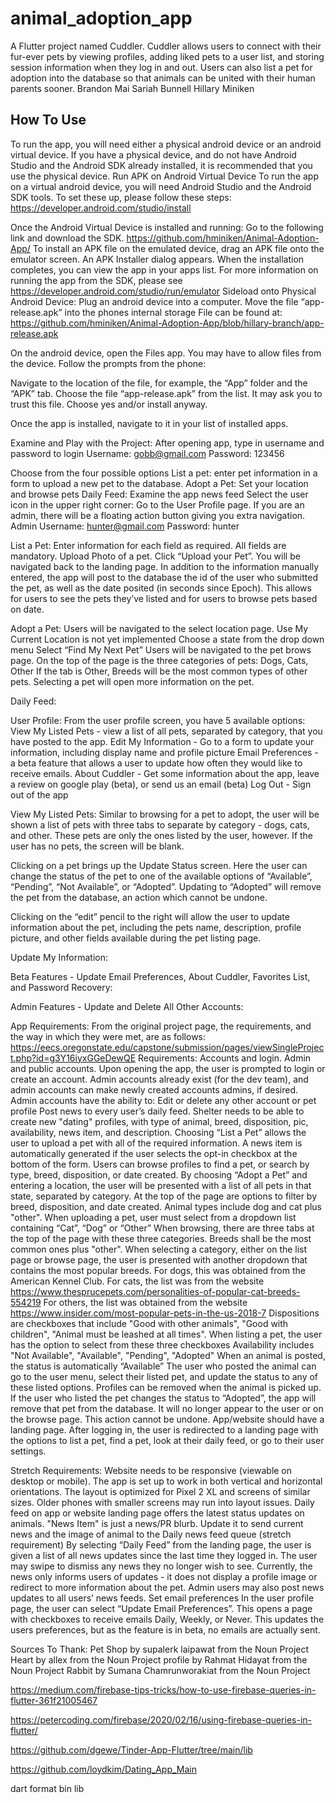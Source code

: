# animal_adoption_app

A Flutter project named Cuddler. 
Cuddler allows users to connect with their fur-ever pets by viewing profiles, adding liked pets to a user list, and storing session information when they log in and out. Users can also list a pet for adoption into the database so that animals can be united with their human parents sooner. 
Brandon Mai
Sariah Bunnell
Hillary Miniken

## How To Use

To run the app, you will need either a physical android device or an android virtual device. If you have a physical device, and do not have Android Studio and the Android SDK already installed, it is recommended that you use the physical device. 
Run APK on Android Virtual Device
To run the app on a virtual android device, you will need Android Studio and the Android SDK tools. To set these up, please follow these steps: https://developer.android.com/studio/install

Once the Android Virtual Device is installed and running: 
Go to the following link and download the SDK. 
https://github.com/hminiken/Animal-Adoption-App/
To install an APK file on the emulated device, drag an APK file onto the emulator screen. An APK Installer dialog appears. When the installation completes, you can view the app in your apps list.
For more information on running the app from the SDK, please see https://developer.android.com/studio/run/emulator
Sideload onto Physical Android Device: 
Plug an android device into a computer. 
Move the file “app-release.apk” into the phones internal storage
File can be found at: https://github.com/hminiken/Animal-Adoption-App/blob/hillary-branch/app-release.apk

On the android device, open the Files app. You may have to allow files from the device. Follow the prompts from the phone:

Navigate to the location of the file, for example, the “App” folder and the “APK” tab. 
Choose the file “app-release.apk” from the list. It may ask you to trust this file. Choose yes and/or install anyway.


Once the app is installed, navigate to it in your list of installed apps. 

Examine and Play with the Project: 
After opening app, type in username and password to login
Username: gobb@gmail.com
Password: 123456


Choose from the four possible options
List a pet: enter pet information in a form to upload a new pet to the database.
Adopt a Pet: Set your location and browse pets
Daily Feed: Examine the app news feed
Select the user icon in the upper right corner: Go to the User Profile page. 
If you are an admin, there will be a floating action button giving you extra navigation.
Admin Username:
hunter@gmail.com
Password: hunter






List a Pet:
Enter information for each field as required. All fields are mandatory. 
Upload Photo of a pet. 
Click “Upload your Pet”. You will be navigated back to the landing page. 
In addition to the information manually entered, the app will post to the database the id of the user who submitted the pet, as well as the date posited (in seconds since Epoch). This allows for users to see the pets they’ve listed and for users to browse pets based on date. 


Adopt a Pet: 
Users will be navigated to the select location page. 
Use My Current Location is not yet implemented
Choose a state from the drop down menu
Select “Find My Next Pet”
Users will be navigated to the pet brows page. On the top of the page is the three categories of pets: Dogs, Cats, Other
If the tab is Other, Breeds will be the most common types of other pets.
Selecting a pet will open more information on the pet. 




Daily Feed:


 

User Profile:
From the user profile screen, you have 5 available options:
View My Listed Pets - view a list of all pets, separated by category, that you have posted to the app. 
Edit My Information - Go to a form to update your information, including display name and profile picture
Email Preferences - a beta feature that allows a user to update how often they would like to receive emails. 
About Cuddler - Get some information about the app, leave a review on google play (beta), or send us an email (beta)
Log Out - Sign out of the app



View My Listed Pets: 
Similar to browsing for a pet to adopt, the user will be shown a list of pets with three tabs to separate by category - dogs, cats, and other. These pets are only the ones listed by the user, however. If the user has no pets, the screen will be blank. 

Clicking on a pet brings up the Update Status screen. Here the user can change the status of the pet to one of the available options of “Available”, “Pending”, “Not Available”, or “Adopted”. Updating to “Adopted” will remove the pet from the database, an action which cannot be undone. 

Clicking on the “edit” pencil to the right will allow the user to update information about the pet, including the pets name, description, profile picture, and other fields available during the pet listing page. 

 
Update My Information: 


 

Beta Features - Update Email Preferences, About Cuddler, Favorites List, and Password Recovery: 


Admin Features - Update and Delete All Other Accounts:

App Requirements: 
From the original project page, the requirements, and the way in which they were met, are as follows: 
https://eecs.oregonstate.edu/capstone/submission/pages/viewSingleProject.php?id=g3Y16iyxGGeDewQE
Requirements: 
Accounts and login. Admin and public accounts.
Upon opening the app, the user is prompted to login or create an account. Admin accounts already exist (for the dev team), and admin accounts can make newly created accounts admins, if desired. 
Admin accounts have the ability to:
Edit or delete any other account or pet profile
Post news to every user’s daily feed. 
Shelter needs to be able to create new "dating" profiles, with type of animal, breed, disposition, pic, availability, news item, and description.
Choosing “List a Pet” allows the user to upload a pet with all of the required information. A news item is automatically generated if the user selects the opt-in checkbox at the bottom of the form. 
Users can browse profiles to find a pet, or search by type, breed, disposition, or date created.
By choosing “Adopt a Pet” and entering a location, the user will be presented with a list of all pets in that state, separated by category. At the top of the page are options to filter by breed, disposition, and date created. 
Animal types include dog and cat plus "other".
When uploading a pet, user must select from a dropdown list containing “Cat”, “Dog” or “Other”
When browsing, there are three tabs at the top of the page with these three categories.
Breeds shall be the most common ones plus "other".
When selecting a category, either on the list page or browse page, the user is presented with another dropdown that contains the most popular breeds. 
For dogs, this was obtained from the American Kennel Club. 
For cats, the list was from the website https://www.thesprucepets.com/personalities-of-popular-cat-breeds-554219
For others, the list was obtained from the website https://www.insider.com/most-popular-pets-in-the-us-2018-7
Dispositions are checkboxes that include "Good with other animals", "Good with children", "Animal must be leashed at all times".
When listing a pet, the user has the option to select from these three checkboxes
Availability includes "Not Available", "Available", "Pending", "Adopted"
When an animal is posted, the status is automatically “Available”
The user who posted the animal can go to the user menu, select their listed pet, and update the status to any of these listed options. 
Profiles can be removed when the animal is picked up.
If the user who listed the pet changes the status to “Adopted”, the app will remove that pet from the database. It will no longer appear to the user or on the browse page. This action cannot be undone. 
App/website should have a landing page.
After logging in, the user is redirected to a landing page with the options to list a pet, find a pet, look at their daily feed, or go to their user settings. 

Stretch Requirements: 
Website needs to be responsive (viewable on desktop or mobile).
The app is set up to work in both vertical and horizontal orientations. The layout is optimized for Pixel 2 XL and screens of similar sizes. Older phones with smaller screens may run into layout issues. 
Daily feed on app or website landing page offers the latest status updates on animals. "News Item" is just a news/PR blurb. Update it to send current news and the image of animal to the Daily news feed queue (stretch requirement)
By selecting “Daily Feed” from the landing page, the user is given a list of all news updates since the last time they logged in. The user may swipe to dismiss any news they no longer wish to see. Currently, the news only informs users of updates - it does not display a profile image or redirect to more information about the pet. 
Admin users may also post news updates to all users’ news feeds. 
Set email preferences
In the user profile page, the user can select “Update Email Preferences”. This opens a page with checkboxes to receive emails Daily, Weekly, or Never. This updates the users preferences, but as the feature is in beta, no emails are actually sent. 
 
Sources To Thank:
Pet Shop by supalerk laipawat from the Noun Project
Heart by allex from the Noun Project
profile by Rahmat Hidayat from the Noun Project
Rabbit by Sumana Chamrunworakiat from the Noun Project

https://medium.com/firebase-tips-tricks/how-to-use-firebase-queries-in-flutter-361f21005467

https://petercoding.com/firebase/2020/02/16/using-firebase-queries-in-flutter/

https://github.com/dgewe/Tinder-App-Flutter/tree/main/lib

https://github.com/loydkim/Dating_App_Main

dart format bin lib
